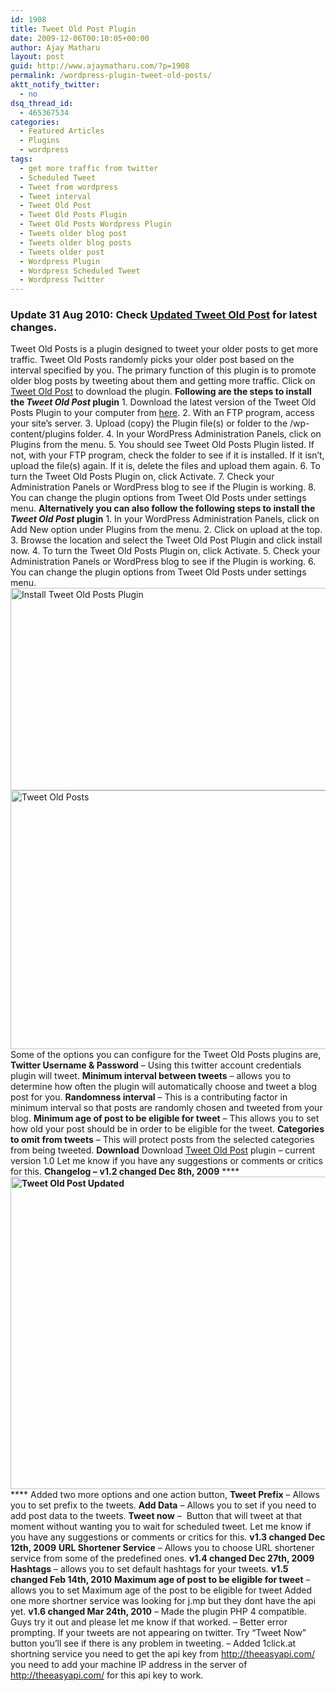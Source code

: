 ```yaml
---
id: 1908
title: Tweet Old Post Plugin
date: 2009-12-06T00:10:05+00:00
author: Ajay Matharu
layout: post
guid: http://www.ajaymatharu.com/?p=1908
permalink: /wordpress-plugin-tweet-old-posts/
aktt_notify_twitter:
  - no
dsq_thread_id:
  - 465367534
categories:
  - Featured Articles
  - Plugins
  - wordpress
tags:
  - get more traffic from twitter
  - Scheduled Tweet
  - Tweet from wordpress
  - Tweet interval
  - Tweet Old Post
  - Tweet Old Posts Plugin
  - Tweet Old Posts Wordpress Plugin
  - Tweets older blog post
  - Tweets older blog posts
  - Tweets older post
  - Wordpress Plugin
  - Wordpress Scheduled Tweet
  - Wordpress Twitter
---
```

### Update 31 Aug 2010: Check <a href="http://www.ajaymatharu.com/tweet-your-old-post-with-tweet-old-post/" target="_self">Updated Tweet Old Post</a> for latest changes.

Tweet Old Posts is a plugin designed to tweet your older posts to get more traffic. Tweet Old Posts randomly picks your older post based on the interval specified by you. The primary function of this plugin is to promote older blog posts by tweeting about them and getting more traffic. Click on [Tweet Old Post](http://wordpress.org/extend/plugins/tweet-old-post/) to download the plugin. **Following are the steps to install the _Tweet Old Post_ plugin** 1. Download the latest version of the Tweet Old Posts Plugin to your computer from [here](http://wordpress.org/extend/plugins/tweet-old-post/). 2. With an FTP program, access your site’s server. 3. Upload (copy) the Plugin file(s) or folder to the /wp-content/plugins folder. 4. In your WordPress Administration Panels, click on Plugins from the menu. 5. You should see Tweet Old Posts Plugin listed. If not, with your FTP program, check the folder to see if it is installed. If it isn’t, upload the file(s) again. If it is, delete the files and upload them again. 6. To turn the Tweet Old Posts Plugin on, click Activate. 7. Check your Administration Panels or WordPress blog to see if the Plugin is working. 8. You can change the plugin options from Tweet Old Posts under settings menu. **Alternatively you can also follow the following steps to install the _Tweet Old Post_ plugin** 1. In your WordPress Administration Panels, click on Add New option under Plugins from the menu. 2. Click on upload at the top. 3. Browse the location and select the Tweet Old Post Plugin and click install now. 4. To turn the Tweet Old Posts Plugin on, click Activate. 5. Check your Administration Panels or WordPress blog to see if the Plugin is working. 6. You can change the plugin options from Tweet Old Posts under settings menu. <img title="Install Tweet Old Posts Plugin" src="http://ajaymatharu.files.wordpress.com/2011/09/installplugin.png" alt="Install Tweet Old Posts Plugin" width="658" height="324" /><img title="Tweet Old Posts" src="http://ajaymatharu.files.wordpress.com/2011/09/tweetoldpost.jpg" alt="Tweet Old Posts" width="563" height="414" />Some of the options you can configure for the Tweet Old Posts plugins are, **Twitter Username & Password** &#8211; Using this twitter account credentials plugin will tweet. **Minimum interval between tweets** &#8211; allows you to determine how often the plugin will automatically choose and tweet a blog post for you. **Randomness interval** &#8211; This is a contributing factor in minimum interval so that posts are randomly chosen and tweeted from your blog. **Minimum age of post to be eligible for tweet** &#8211; This allows you to set how old your post should be in order to be eligible for the tweet. **Categories to omit from tweets** &#8211; This will protect posts from the selected categories from being tweeted. **Download** Download [Tweet Old Post](http://www.ajaymatharu.com/tweet-old-posts.zip) plugin &#8211; current version 1.0 Let me know if you have any suggestions or comments or critics for this. **Changelog &#8211;** **v1.2 changed Dec 8th, 2009**  **** ****<img title="Tweet Old Post Updated" src="http://ajaymatharu.files.wordpress.com/2011/09/tweetoldpostchange.jpg" alt="Tweet Old Post Updated" width="650" height="500" />**** **** Added two more options and one action button, **Tweet Prefix** &#8211; Allows you to set prefix to the tweets. **Add Data** &#8211; Allows you to set if you need to add post data to the tweets. **Tweet now** &#8211;  Button that will tweet at that moment without wanting you to wait for scheduled tweet. Let me know if you have any suggestions or comments or critics for this. **v1.3 changed Dec 12th, 2009** **URL Shortener Service** &#8211; Allows you to choose URL shortener service from some of the predefined ones. **v1.4 changed Dec 27th, 2009** **Hashtags** &#8211; allows you to set default hashtags for your tweets. **v1.5 changed Feb 14th, 2010** **Maximum age of post to be eligible for tweet** &#8211; allows you to set Maximum age of the post to be eligible for tweet Added one more shortner service was looking for j.mp but they dont have the api yet. **v1.6 changed Mar 24th, 2010** &#8211; Made the plugin PHP 4 compatible. Guys try it out and please let me know if that worked. &#8211; Better error prompting. If your tweets are not appearing on twitter. Try &#8220;Tweet Now&#8221; button you&#8217;ll see if there is any problem in tweeting. &#8211; Added 1click.at shortning service you need to get the api key from http://theeasyapi.com/ you need to add your machine IP address in the server of http://theeasyapi.com/ for this api key to work.